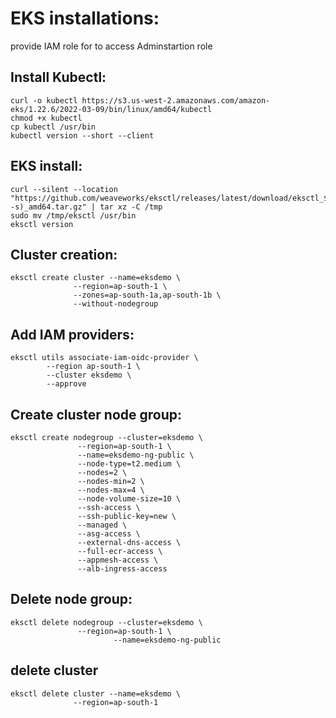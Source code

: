 # EKS installations:

provide IAM role for to access Adminstartion role



Install Kubectl:
----------------

	curl -o kubectl https://s3.us-west-2.amazonaws.com/amazon-eks/1.22.6/2022-03-09/bin/linux/amd64/kubectl
	chmod +x kubectl
	cp kubectl /usr/bin
	kubectl version --short --client

EKS install:
------------

	curl --silent --location "https://github.com/weaveworks/eksctl/releases/latest/download/eksctl_$(uname -s)_amd64.tar.gz" | tar xz -C /tmp
	sudo mv /tmp/eksctl /usr/bin
	eksctl version

Cluster creation:
-----------------
	eksctl create cluster --name=eksdemo \
                  --region=ap-south-1 \
                  --zones=ap-south-1a,ap-south-1b \
                  --without-nodegroup 


Add IAM providers:
-----------------

	eksctl utils associate-iam-oidc-provider \
    	    --region ap-south-1 \
    	    --cluster eksdemo \
    	    --approve	

Create cluster node group:
-------------------------

	eksctl create nodegroup --cluster=eksdemo \
                   --region=ap-south-1 \
                   --name=eksdemo-ng-public \
                   --node-type=t2.medium \
                   --nodes=2 \
                   --nodes-min=2 \
                   --nodes-max=4 \
                   --node-volume-size=10 \
                   --ssh-access \
                   --ssh-public-key=new \
                   --managed \
                   --asg-access \
                   --external-dns-access \
                   --full-ecr-access \
                   --appmesh-access \
                   --alb-ingress-access


                   
Delete node group:
------------------

	eksctl delete nodegroup --cluster=eksdemo \
                   --region=ap-south-1 \
	          			   --name=eksdemo-ng-public	


delete cluster
--------------

	eksctl delete cluster --name=eksdemo \
                  --region=ap-south-1
